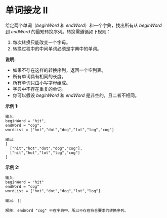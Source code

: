 # 单词接龙 II

给定两个单词（*beginWord* 和 *endWord*）和一个字典，找出所有从 *beginWord* 到 *endWord* 的最短转换序列。转换需遵循如下规则：

  1. 每次转换只能改变一个字母。
  1. 转换过程中的中间单词必须是字典中的单词。

**说明:**

  + 如果不存在这样的转换序列，返回一个空列表。
  + 所有单词具有相同的长度。
  + 所有单词只由小写字母组成。
  + 字典中不存在重复的单词。
  + 你可以假设 *beginWord* 和 *endWord* 是非空的，且二者不相同。

**示例 1:**

    输入:
    beginWord = "hit",
    endWord = "cog",
    wordList = ["hot","dot","dog","lot","log","cog"]

    输出:
    [
      ["hit","hot","dot","dog","cog"],
      ["hit","hot","lot","log","cog"]
    ]

**示例 2:**

    输入:
    beginWord = "hit"
    endWord = "cog"
    wordList = ["hot","dot","dog","lot","log"]

    输出: []

    解释: endWord "cog" 不在字典中，所以不存在符合要求的转换序列。